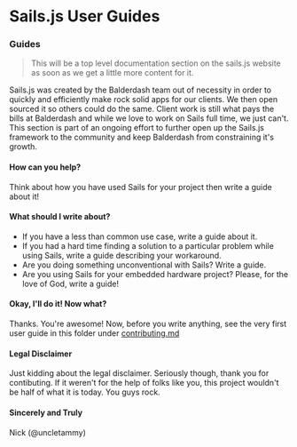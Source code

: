 # Sails.js User Guides
### Guides

> This will be a top level documentation section on the sails.js website as soon as we get a little more content for it.

Sails.js was created by the Balderdash team out of necessity in order to quickly and efficiently make rock solid apps for our clients.  We then open sourced it so others could do the same.  Client work is still what pays the bills at Balderdash and while we love to work on Sails full time, we just can't.  This section is part of an ongoing effort to further open up the Sails.js framework to the community and keep Balderdash from constraining it's growth.

#### How can you help?
Think about how you have used Sails for your project then write a guide about it!

#### What should I write about?
- If you have a less than common use case, write a guide about it.
- If you had a hard time finding a solution to a particular problem while using Sails, write a guide describing your workaround.
- Are you doing something unconventional with Sails?  Write a guide.
- Are you using Sails for your embedded hardware project?  Please, for the love of God, write a guide!

#### Okay, I'll do it! Now what?

Thanks.  You're awesome!  Now, before you write anything, see the very first user guide in this folder under [contributing.md](https://github.com/balderdashy/sails-docs/blob/master/userguides/contributing.md)

#### Legal Disclaimer

Just kidding about the legal disclaimer.  Seriously though, thank you for contibuting.  If it weren't for the help of folks like you, this project wouldn't be half of what it is today.  You guys rock.

#### Sincerely and Truly
Nick (@uncletammy)


<docmeta name="displayName" value="User Submitted Guides">
<docmeta name="notShownOnWebsite" value="true">
